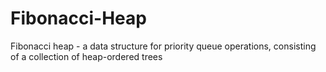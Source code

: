 # Fibonacci-Heap
Fibonacci heap - a data structure for priority queue operations, consisting of a collection of heap-ordered trees
